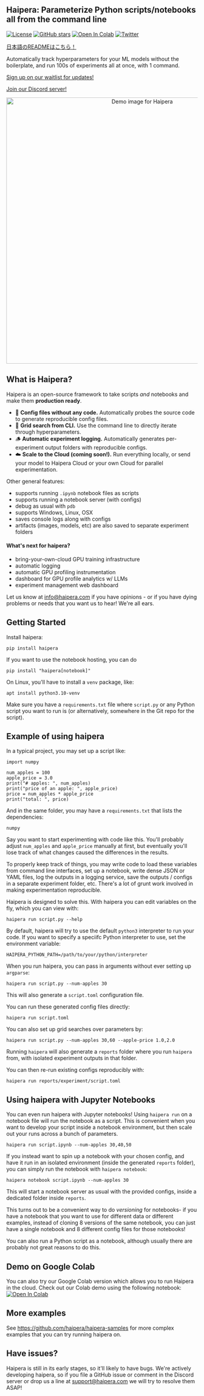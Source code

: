 ## Haipera: Parameterize Python scripts/notebooks all from the command line

[![License](https://img.shields.io/github/license/haipera/haipera)](https://github.com/haipera/haipera/blob/main/LICENSE)
[![GitHub stars](https://img.shields.io/github/stars/haipera/haipera)](https://github.com/haipera/haipera/stargazers)
[![Open In Colab](https://colab.research.google.com/assets/colab-badge.svg)](https://colab.research.google.com/drive/12jY7Kr1Rupj-aJFjlIRgZf1x-nySQdoJ?usp=sharing)
[![Twitter](https://img.shields.io/twitter/follow/haipera_ai?style=social)](https://twitter.com/haipera_ai)

[日本語のREADMEはこちら！](README_JA.md)

Automatically track hyperparameters for your ML models without the boilerplate, and run 100s of experiments all at once, with 1 command.

[Sign up on our waitlist for updates!](https://docs.google.com/forms/d/e/1FAIpQLSer1jjQKapYnNbyBCnpMBB4Nv2kmm7MnFp7t25ISYA7mlH6WA/viewform)

[Join our Discord server!](https://discord.gg/UtHcwJzW)

<p align="center">
    <img src="demo.jpg" alt="Demo image for Haipera" width="700"/>
</p>

## What is Haipera?

Haipera is an open-source framework to take scripts _and_ notebooks and make them **production ready**.

- 🦥 **Config files without any code.** Automatically probes the source code to generate reproducible config files.
- 🤖 **Grid search from CLI.** Use the command line to directly iterate through hyperparameters.
- 🪵 **Automatic experiment logging.** Automatically generates per-experiment output folders with reproducible configs.
- ☁️ **Scale to the Cloud (coming soon!).** Run everything locally, or send your model to Haipera Cloud or your own Cloud for parallel experimentation.

Other general features:

- supports running `.ipynb` notebook files as scripts
- supports running a notebook server (with configs)
- debug as usual with `pdb`
- supports Windows, Linux, OSX
- saves console logs along with configs
- artifacts (images, models, etc) are also saved to separate experiment folders

#### What's next for haipera?

- bring-your-own-cloud GPU training infrastructure
- automatic logging
- automatic GPU profiling instrumentation
- dashboard for GPU profile analytics w/ LLMs
- experiment management web dashboard

Let us know at info@haipera.com if you have opinions - or if you have dying problems or needs that you want us to hear! We're all ears.

## Getting Started



Install haipera:

```
pip install haipera
```

If you want to use the notebook hosting, you can do

```
pip install "haipera[notebook]"
```

On Linux, you'll have to install a `venv` package, like:

```
apt install python3.10-venv
```

Make sure you have a `requirements.txt` file where `script.py` or any Python script you want to run is (or alternatively, somewhere in the Git repo for the script).

## Example of using haipera

In a typical project, you may set up a script like:

```python3
import numpy

num_apples = 100
apple_price = 3.0
print("# apples: ", num_apples)
print("price of an apple: ", apple_price)
price = num_apples * apple_price
print("total: ", price)
```

And in the same folder, you may have a `requirements.txt` that lists the dependencies:

```
numpy
```

Say you want to start experimenting with code like this. You'll probably adjust `num_apples` and `apple_price` manually at first, but eventually you'll lose track of what changes caused the differences in the results.

To properly keep track of things, you may write code to load these variables from command line interfaces, set up a notebook, write dense JSON or YAML files, log the outputs in a logging service, save the outputs / configs in a separate experiment folder, etc. There's a lot of grunt work involved in making experimentation reproducible.

Haipera is designed to solve this. With haipera you can edit variables on the fly, which you can view with:

```
haipera run script.py --help
```

By default, haipera will try to use the default `python3` interpreter to run your code. If you want to specify a speciifc Python interpreter to use, set the environment variable:

```
HAIPERA_PYTHON_PATH=/path/to/your/python/interpreter
```

When you run haipera, you can pass in arguments without ever setting up `argparse`:
```
haipera run script.py --num-apples 30
```

This will also generate a `script.toml` configuration file.

You can run these generated config files directly:

```
haipera run script.toml
```

You can also set up grid searches over parameters by:

```
haipera run script.py --num-apples 30,60 --apple-price 1.0,2.0
```

Running `haipera` will also generate a `reports` folder where you run `haipera` from, with isolated experiment outputs in that folder.

You can then re-run existing configs reproducibly with:

```
haipera run reports/experiment/script.toml
```

## Using haipera with Jupyter Notebooks

You can even run haipera with Jupyter notebooks! Using `haipera run` on a notebook file will run the notebook as a script. This is convenient when you want to develop your script inside a notebook environment, but then scale out your runs across a bunch of parameters.

```
haipera run script.ipynb --num-apples 30,40,50
```

If you instead want to spin up a notebook with your chosen config, and have it run in an isolated environment (inside the generated `reports` folder), you can simply run the notebook with `haipera notebook`:

```
haipera notebook script.ipynb --num-apples 30
```

This will start a notebook server as usual with the provided configs, inside a dedicated folder inside `reports`.

This turns out to be a convenient way to do _versioning_ for notebooks- if you have a notebook that you want to use for different data or different examples, instead of cloning 8 versions of the same notebook, you can just have a single notebook and 8 different config files for those notebooks!

You can also run a Python script as a notebook, although usually there are probably not great reasons to do this.

## Demo on Google Colab
You can also try our Google Colab version which allows you to run Haipera in the cloud. Check out our Colab demo using the following notebook: [![Open In Colab](https://colab.research.google.com/assets/colab-badge.svg)](https://colab.research.google.com/drive/12jY7Kr1Rupj-aJFjlIRgZf1x-nySQdoJ?usp=sharing)


## More examples

See https://github.com/haipera/haipera-samples for more complex examples that you can try running haipera on.


## Have issues?

Haipera is still in its early stages, so it'll likely to have bugs. We're actively developing haipera, so if you file a GitHub issue or comment in the Discord server or drop us a line at support@haipera.com we will try to resolve them ASAP!
